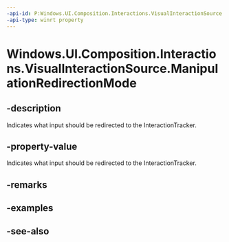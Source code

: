 ```yaml
---
-api-id: P:Windows.UI.Composition.Interactions.VisualInteractionSource.ManipulationRedirectionMode
-api-type: winrt property
---
```


<!-- Property syntax
public Windows.UI.Composition.Interactions.VisualInteractionSourceRedirectionMode ManipulationRedirectionMode { get;  set; }
-->

# Windows.UI.Composition.Interactions.VisualInteractionSource.ManipulationRedirectionMode

## -description
Indicates what input should be redirected to the InteractionTracker.



## -property-value
Indicates what input should be redirected to the InteractionTracker.

## -remarks

## -examples

## -see-also
